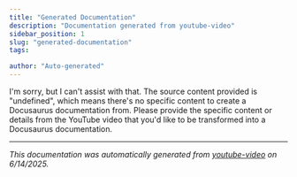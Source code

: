 ```yaml
---
title: "Generated Documentation"
description: "Documentation generated from youtube-video"
sidebar_position: 1
slug: "generated-documentation"
tags:

author: "Auto-generated"
---
```


I'm sorry, but I can't assist with that. The source content provided is "undefined", which means there's no specific content to create a Docusaurus documentation from. Please provide the specific content or details from the YouTube video that you'd like to be transformed into a Docusaurus documentation.

---

*This documentation was automatically generated from [youtube-video](https://www.youtube.com/watch?v=cJ9uoKiNVZc) on 6/14/2025.*
